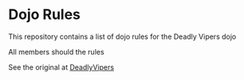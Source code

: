 Dojo Rules
==========

This repository contains a list of dojo rules for the Deadly Vipers dojo

All members should the rules

See the original at [DeadlyVipers](https://github.com/deadlyvipers)
